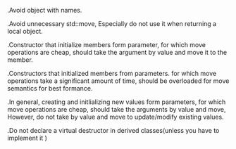 .Avoid object with names.

.Avoid unnecessary std::move, Especially do not use it when returning a local object.

.Constructor that initialize members form parameter, for which move operations are cheap, should take
the argument by value and move it to the member.

.Constructors that initialized members from parameters. for which move operations take a significant
amount of time, should be overloaded for move semantics for best formance.

.In general, creating and initlializing new values form parameters, for which move operations are cheap,
should take the arguments by value and move, However, do not take by value and move to update/modify 
existing values.

.Do not declare a virtual destructor in derived classes(unless you have to implement it )
